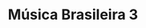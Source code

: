 ---
title: Música Brasileira 3
layout: single
header:
 overlay_image: /assets/images/partitura.png
 text-align: center
permalink: /aulas/mb3/
---